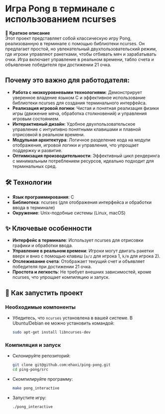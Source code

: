 # Игра Pong в терминале с использованием ncurses  

🔹 **Краткое описание**  
Этот проект представляет собой классическую игру Pong, реализованную в терминале с помощью библиотеки ncurses. Он предлагает простой, но увлекательный двухпользовательский режим, где игроки управляют ракетками, чтобы отбивать мяч и зарабатывать очки. Игра включает управление в реальном времени, табло счета и объявление победителя при достижении 21 очка.  

## Почему это важно для работодателя:
- **Работа с низкоуровневыми технологиями**: Демонстрирует уверенное владение языком C и эффективное использование библиотеки ncurses для создания терминального интерфейса.
- **Реализация игровой логики**: Чистая и понятная реализация физики игры (движение мяча, обработка столкновений) и управления игровым состоянием.
- **Интерактивный дизайн**: Удобное двухпользовательское управление с интуитивно понятными клавишами и плавной отрисовкой в реальном времени.
- **Модульная архитектура**: Логичное разделение кода на модули отображения, игровой логики и управления, что упрощает поддержку и развитие.
- **Оптимизация производительности**: Эффективный цикл рендеринга с минимальным потреблением ресурсов, идеально подходит для терминальных сред.

## 🛠️ Технологии  
- **Язык программирования**: C  
- **Библиотека**: ncurses (для отображения интерфейса и обработки ввода в терминале)  
- **Окружение**: Unix-подобные системы (Linux, macOS)  

## ✨ Ключевые особенности  
- **Интерфейс в терминале**: Использует ncurses для отрисовки графики и обработки ввода.  
- **Управление в реальном времени**: Игроки могут двигать ракетки вверх и вниз с помощью клавиш (`a/z` для игрока 1, `k/m` для игрока 2).  
- **Отслеживание счета**: Отображает текущий счет и объявляет победителя при достижении 21 очка.  
- **Простота и легкость**: Не требует внешних зависимостей, кроме ncurses, что упрощает компиляцию и запуск.  

## 🚀 Как запустить проект  

### Необходимые компоненты  
- Убедитесь, что `ncurses` установлена в вашей системе. В Ubuntu/Debian ее можно установить командой:  
  ```bash  
  sudo apt-get install libncurses-dev
  ```
### Компиляция и запуск
- Склонируйте репозиторий:
  ```bash
  git clone git@github.com:ehaxi/ping-pong.git
  cd ping-pong/src
  ```
- Скомпилируйте программу:
  ```bash
  make pong_interactive
  ```
- Запустите игру:
  ```bash
  ./pong_interactive
  ```